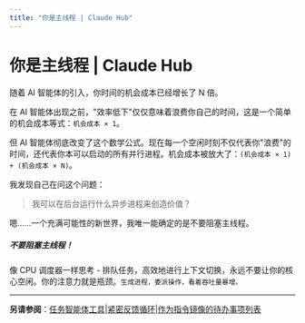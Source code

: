 ```yaml
---
title: "你是主线程 | Claude Hub"
---
```


# 你是主线程 | Claude Hub

随着 AI 智能体的引入，你时间的机会成本已经增长了 N 倍。

在 AI 智能体出现之前，"效率低下"仅仅意味着浪费你自己的时间，这是一个简单的机会成本等式：`机会成本 × 1`。

但 AI 智能体彻底改变了这个数学公式。现在每一个空闲时刻不仅代表你"浪费"的时间，还代表你本可以启动的所有并行进程。机会成本被放大了：`(机会成本 × 1) + (机会成本 × N)`。

我发现自己在问这个问题：

> 我可以在后台运行什么异步进程来创造价值？

嗯……一个充满可能性的新世界，我唯一能确定的是不要阻塞主线程。

##### 不要阻塞主线程！

像 CPU 调度器一样思考 - 排队任务，高效地进行上下文切换，永远不要让你的核心空闲。你的注意力就是瓶颈。`生成进程，委派操作，看着吞吐量暴增。`


* * *

**另请参阅**：[任务智能体工具](/mechanics-task-agent-tools.html)|[紧密反馈循环](/mechanics-tight-feedback-loops.html)|[作为指令镜像的待办事项列表](/mechanics-todo-lists-as-instruction-mirrors.html)
